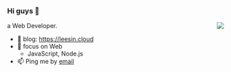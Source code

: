 ### Hi guys 👋

<img align="right" src="https://github-readme-stats.vercel.app/api?username=mlxgleesin&theme=merko&hide_title=true" />


a Web Developer.

- 🤔 blog: https://leesin.cloud
- 🌱 focus on Web
  - JavaScript, Node.js
- 📫 Ping me by [email](mailto:lihao7364@gmail.com)
<!--
**leesinnocry/leesinnocry** is a ✨ _special_ ✨ repository because its `README.md` (this file) appears on your GitHub profile.
<img align="left" src="https://github-readme-stats.vercel.app/api/top-langs/?username=mlxgleesin&layout=compact" />
Here are some ideas to get you started:

- 🔭 I’m currently working on ...
- 🌱 I’m currently learning ...
- 👯 I’m looking to collaborate on ...
- 🤔 I’m looking for help with ...
- 💬 Ask me about ...
- 📫 How to reach me: ...
- 😄 Pronouns: ...
- ⚡ Fun fact: ...
-->
